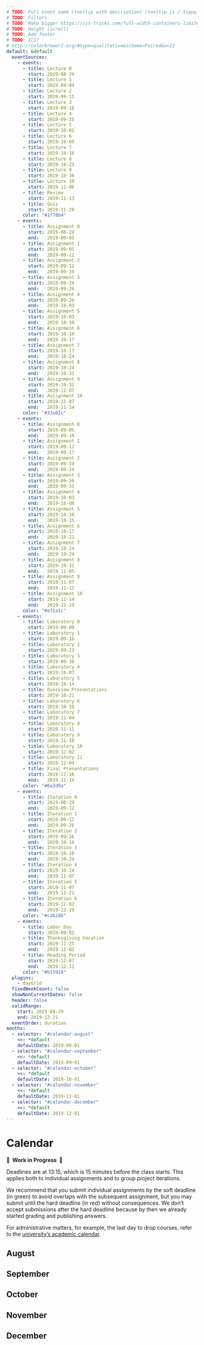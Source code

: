 ```yaml
---
# TODO: Full event name (tooltip with description) (tooltip.js / tippy)
# TODO: Filters
# TODO: Make bigger https://css-tricks.com/full-width-containers-limited-width-parents/ https://cloudfour.com/thinks/breaking-out-with-css-grid-layout/
# TODO: Height (scroll)
# TODO: Add footer
# TODO: ICS?
# http://colorbrewer2.org/#type=qualitative&scheme=Paired&n=12
default: &default
  eventSources:
    - events:
      - title: Lecture 0
        start: 2019-08-29
      - title: Lecture 1
        start: 2019-09-04
      - title: Lecture 2
        start: 2019-09-11
      - title: Lecture 3
        start: 2019-09-18
      - title: Lecture 4
        start: 2019-09-25
      - title: Lecture 5
        start: 2019-10-02
      - title: Lecture 6
        start: 2019-10-09
      - title: Lecture 7
        start: 2019-10-16
      - title: Lecture 8
        start: 2019-10-23
      - title: Lecture 9
        start: 2019-10-30
      - title: Lecture 10
        start: 2019-11-06
      - title: Review
        start: 2019-11-13
      - title: Quiz
        start: 2019-11-20
      color: "#1f78b4"
    - events:
      - title: Assignment 0
        start: 2019-08-29
        end:   2019-09-05
      - title: Assignment 1
        start: 2019-09-05
        end:   2019-09-12
      - title: Assignment 2
        start: 2019-09-12
        end:   2019-09-19
      - title: Assignment 3
        start: 2019-09-19
        end:   2019-09-26
      - title: Assignment 4
        start: 2019-09-26
        end:   2019-10-03
      - title: Assignment 5
        start: 2019-10-03
        end:   2019-10-10
      - title: Assignment 6
        start: 2019-10-10
        end:   2019-10-17
      - title: Assignment 7
        start: 2019-10-17
        end:   2019-10-24
      - title: Assignment 8
        start: 2019-10-24
        end:   2019-10-31
      - title: Assignment 9
        start: 2019-10-31
        end:   2019-11-07
      - title: Assignment 10
        start: 2019-11-07
        end:   2019-11-14
      color: "#33a02c"
    - events:
      - title: Assignment 0
        start: 2019-09-05
        end:   2019-09-10
      - title: Assignment 1
        start: 2019-09-12
        end:   2019-09-17
      - title: Assignment 2
        start: 2019-09-19
        end:   2019-09-24
      - title: Assignment 3
        start: 2019-09-26
        end:   2019-09-31
      - title: Assignment 4
        start: 2019-10-03
        end:   2019-10-08
      - title: Assignment 5
        start: 2019-10-10
        end:   2019-10-15
      - title: Assignment 6
        start: 2019-10-17
        end:   2019-10-22
      - title: Assignment 7
        start: 2019-10-24
        end:   2019-10-29
      - title: Assignment 8
        start: 2019-10-31
        end:   2019-11-05
      - title: Assignment 9
        start: 2019-11-07
        end:   2019-11-12
      - title: Assignment 10
        start: 2019-11-14
        end:   2019-11-19
      color: "#e31a1c"
    - events:
      - title: Laboratory 0
        start: 2019-09-09
      - title: Laboratory 1
        start: 2019-09-16
      - title: Laboratory 2
        start: 2019-09-23
      - title: Laboratory 3
        start: 2019-09-30
      - title: Laboratory 4
        start: 2019-10-07
      - title: Laboratory 5
        start: 2019-10-14
      - title: Overview Presentations
        start: 2019-10-21
      - title: Laboratory 6
        start: 2019-10-28
      - title: Laboratory 7
        start: 2019-11-04
      - title: Laboratory 8
        start: 2019-11-11
      - title: Laboratory 9
        start: 2019-11-18
      - title: Laboratory 10
        start: 2019-12-02
      - title: Laboratory 11
        start: 2019-12-04
      - title: Final Presentations
        start: 2019-12-16
        end:   2019-12-19
      color: "#6a3d9a"
    - events:
      - title: Iteration 0
        start: 2019-08-29
        end:   2019-09-12
      - title: Iteration 1
        start: 2019-09-12
        end:   2019-09-26
      - title: Iteration 2
        start: 2019-09-26
        end:   2019-10-10
      - title: Iteration 3
        start: 2019-10-10
        end:   2019-10-24
      - title: Iteration 4
        start: 2019-10-24
        end:   2019-11-07
      - title: Iteration 5
        start: 2019-11-07
        end:   2019-11-21
      - title: Iteration 6
        start: 2019-12-02
        end:   2019-12-19
      color: "#cab2d6"
    - events:
      - title: Labor Day
        start: 2019-09-02
      - title: Thanksgiving Vacation
        start: 2019-11-25
        end:   2019-12-02
      - title: Reading Period
        start: 2019-12-07
        end:   2019-12-11
      color: "#b15928"
  plugins:
    - dayGrid
  fixedWeekCount: false
  showNonCurrentDates: false
  header: false
  validRange:
    start: 2019-08-29
    end: 2019-12-21
  eventOrder: duration
months:
  - selector: "#calendar-august"
    <<: *default
    defaultDate: 2019-08-01
  - selector: "#calendar-september"
    <<: *default
    defaultDate: 2019-09-01
  - selector: "#calendar-october"
    <<: *default
    defaultDate: 2019-10-01
  - selector: "#calendar-november"
    <<: *default
    defaultDate: 2019-11-01
  - selector: "#calendar-december"
    <<: *default
    defaultDate: 2019-12-01
---
```


Calendar
========

**🚧  Work in Progress  🚧**

Deadlines are at 13:15, which is 15 minutes before the class starts. This applies both to individual assignments and to group project iterations.

We recommend that you submit individual assignments by the soft deadline (in green) to avoid overlaps with the subsequent assignment, but you may submit until the hard deadline (in red) without consequences. We don’t accept submissions after the hard deadline because by then we already started grading and publishing answers.

For administrative matters, for example, the last day to drop courses, refer to the [university’s academic calendar](https://studentaffairs.jhu.edu/registrar/wp-content/uploads/sites/23/2017/03/FINAL.academic-calendar-2019-2020.REVISED_4.29.2019.pdf).

August
------

<div id="calendar-august"></div>

September
---------

<div id="calendar-september"></div>

October
-------

<div id="calendar-october"></div>

November
--------

<div id="calendar-november"></div>

December
--------

<div id="calendar-december"></div>

<script src="fullcalendar-4.2.0/packages/core/main.min.js"></script>
<script src="fullcalendar-4.2.0/packages/daygrid/main.min.js"></script>
<link rel="stylesheet" type="text/css" href="fullcalendar-4.2.0/packages/core/main.min.css">
<link rel="stylesheet" type="text/css" href="fullcalendar-4.2.0/packages/daygrid/main.min.css">
<script>
{{ page.months | jsonify }}.forEach(({ selector, ...options }) => {
  new FullCalendar.Calendar(document.querySelector(selector), options).render();
});
</script>
